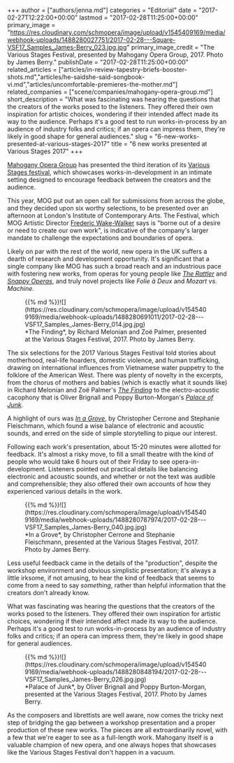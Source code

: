 +++
author = ["authors/jenna.md"]
categories = "Editorial"
date = "2017-02-27T12:22:00+00:00"
lastmod = "2017-02-28T11:25:00+00:00"
primary_image = "https://res.cloudinary.com/schmopera/image/upload/v1545409169/media/webhook-uploads/1488280027751/2017-02-28---Square-VSF17_Samples_James-Berry_023.jpg.jpg"
primary_image_credit = "The Various Stages Festival, presented by Mahogany Opera Group, 2017. Photo by James Berry."
publishDate = "2017-02-28T11:25:00+00:00"
related_articles = ["articles/in-review-tapestry-briefs-booster-shots.md","articles/he-saidshe-said-songbook-vi.md","articles/uncomfortable-premieres-the-mother.md"]
related_companies = ["scene/companies/mahogany-opera-group.md"]
short_description = "What was fascinating was hearing the questions that the creators of the works posed to the listeners. They offered their own inspiration for artistic choices, wondering if their intended affect made its way to the audience. Perhaps it&#039;s a good test to run works-in-process by an audience of industry folks and critics; if an opera can impress them, they&#039;re likely in good shape for general audiences."
slug = "6-new-works-presented-at-various-stages-2017"
title = "6 new works presented at Various Stages 2017"
+++

[Mahogany Opera Group](/scene/companies/mahogany-opera-group/) has presented the third iteration of its [Various Stages festival](https://www.mahoganyoperagroup.co.uk/productions/various-stages-festival-2017/), which showcases works-in-development in an intimate setting designed to encourage feedback between the creators and the audience.

This year, MOG put out an open call for submissions from across the globe, and they decided upon six worthy selections, to be presented over an afternoon at London's Institute of Contemporary Arts. The Festival, which MOG Artistic Director [Frederic Wake-Walker](/talking-with-directors-frederic-wake-walker/) says is "borne out of a desire or need to create our own work", is indicative of the company's larger mandate to challenge the expectations and boundaries of opera. 

Likely on par with the rest of the world, new opera in the UK suffers a dearth of research and development opportunity. It's significant that a single company like MOG has such a broad reach and an industrious pace with fostering new works, from operas for young people like [*The Rattler*](/delightfully-creepy-mahogany-opera-groups-the-rattler/) and [*Snappy Operas*](/great-ideas-snappy-operas/), and truly novel projects like *Folie à Deux* and *Mozart vs. Machine*.

<figure data-type="image">{{% md %}}![](https://res.cloudinary.com/schmopera/image/upload/v1545409169/media/webhook-uploads/1488280691011/2017-02-28---VSF17_Samples_James-Berry_014.jpg.jpg)
<figcaption>*The Finding*, by Richard Melonian and Zoë Palmer, presented at the Various Stages Festival, 2017. Photo by James Berry.</figcaption>
</figure>

The six selections for the 2017 Various Stages Festival told stories about motherhood, real-life hoarders, domestic violence, and human trafficking, drawing on international influences from Vietnamese water puppetry to the folklore of the American West. There was plenty of novelty in the excerpts, from the chorus of mothers and babies (which is exactly what it sounds like) in Richard Melonian and Zoë Palmer's [*The Finding*](https://www.mahoganyoperagroup.co.uk/productions/various-stages-festival-2017/the-finding/) to the electro-acoustic cacophony that is Oliver Brignall and Poppy Burton-Morgan's [*Palace of Junk*](https://www.mahoganyoperagroup.co.uk/productions/various-stages-festival-2017/palace-of-junk/). 

A highlight of ours was [*In a Grove*](https://www.mahoganyoperagroup.co.uk/productions/various-stages-festival-2017/in-a-grove/), by Christopher Cerrone and Stephanie Fleischmann, which found a wise balance of electronic and acoustic sounds, and erred on the side of simple storytelling to pique our interest. 

Following each work's presentation, about 15-20 minutes were allotted for feedback. It's almost a risky move, to fill a small theatre with the kind of people who would take 6 hours out of their Friday to see opera-in-development. Listeners pointed out practical details like balancing electronic and acoustic sounds, and whether or not the text was audible and comprehensible; they also offered their own accounts of how they experienced various details in the work. 

<figure data-type="image">{{% md %}}![](https://res.cloudinary.com/schmopera/image/upload/v1545409169/media/webhook-uploads/1488280787974/2017-02-28---VSF17_Samples_James-Berry_040.jpg.jpg)
<figcaption>*In a Grove*, by Christopher Cerrone and Stephanie Fleischmann, presented at the Various Stages Festival, 2017. Photo by James Berry.</figcaption>
</figure>

Less useful feedback came in the details of the "production", despite the workshop environment and obvious simplistic presentation; it's always a little irksome, if not amusing, to hear the kind of feedback that seems to come from a need to say *something*, rather than helpful information that the creators don't already know. 

What was fascinating was hearing the questions that the creators of the works posed to the listeners. They offered their own inspiration for artistic choices, wondering if their intended affect made its way to the audience. Perhaps it's a good test to run works-in-process by an audience of industry folks and critics; if an opera can impress them, they're likely in good shape for general audiences.

<figure data-type="image">{{% md %}}![](https://res.cloudinary.com/schmopera/image/upload/v1545409169/media/webhook-uploads/1488280848194/2017-02-28---VSF17_Samples_James-Berry_026.jpg.jpg)
<figcaption>*Palace of Junk*, by Oliver Brignall and Poppy Burton-Morgan, presented at the Various Stages Festival, 2017. Photo by James Berry.</figcaption>
</figure>

As the composers and librettists are well aware, now comes the tricky next step of bridging the gap between a workshop presentation and a proper production of these new works. The pieces are all extroardinarily novel, with a few that we're eager to see as a full-length work. Mahogany itself is a valuable champion of new opera, and one always hopes that showcases like the Various Stages Festival don't happen in a vacuum.
